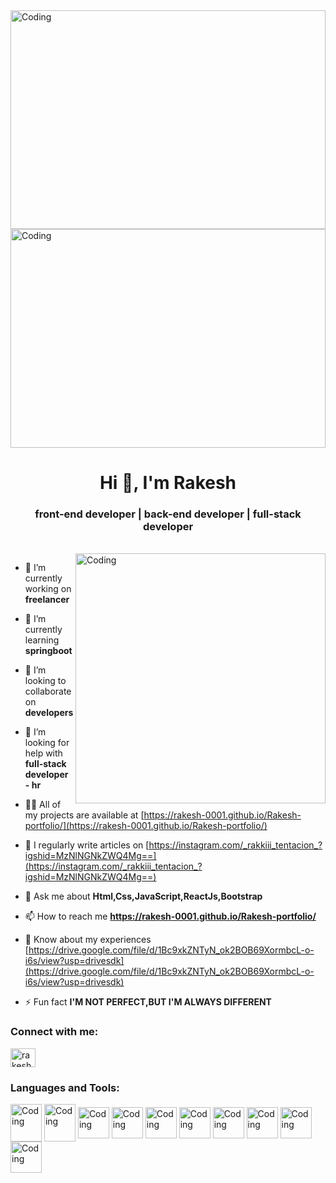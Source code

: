 <img  align="center" alt="Coding" height="350" width="100%" src="https://rakesh-0001.github.io/Rakesh-portfolio-/logo.png"/>
<img  align="center" alt="Coding" height="350" width="100%" src="https://media3.giphy.com/media/Ah3zHH7hvsSB2/giphy.gif?cid=ecf05e479i9a4sqh9pmtbr8pqafq8sxxkfkhsxi0tdldi8lf&ep=v1_gifs_related&rid=giphy.gif&ct=g"/>


<h1 align="center">Hi 👋, I'm Rakesh</h1>
<h3 align="center">front-end developer | back-end developer | full-stack developer</h3>
<br>

<img align="right" alt="Coding" width="400" src="https://camo.githubusercontent.com/cae12fddd9d6982901d82580bdf321d81fb299141098ca1c2d4891870827bf17/68747470733a2f2f6d69726f2e6d656469756d2e636f6d2f6d61782f313336302f302a37513379765349765f7430696f4a2d5a2e676966"/>



- 🔭 I’m currently working on **freelancer**

- 🌱 I’m currently learning **springboot**

- 👯 I’m looking to collaborate on **developers**

- 🤝 I’m looking for help with **full-stack developer - hr**

- 👨‍💻 All of my projects are available at [https://rakesh-0001.github.io/Rakesh-portfolio/](https://rakesh-0001.github.io/Rakesh-portfolio/)

- 📝 I regularly write articles on [https://instagram.com/_rakkiii_tentacion_?igshid=MzNlNGNkZWQ4Mg==](https://instagram.com/_rakkiii_tentacion_?igshid=MzNlNGNkZWQ4Mg==)

- 💬 Ask me about **Html,Css,JavaScript,ReactJs,Bootstrap**

- 📫 How to reach me **https://rakesh-0001.github.io/Rakesh-portfolio/**

- 📄 Know about my experiences [https://drive.google.com/file/d/1Bc9xkZNTyN_ok2BOB69XormbcL-o-i6s/view?usp=drivesdk](https://drive.google.com/file/d/1Bc9xkZNTyN_ok2BOB69XormbcL-o-i6s/view?usp=drivesdk)

- ⚡ Fun fact **I'M NOT PERFECT,BUT I'M ALWAYS DIFFERENT**

<h3 align="left">Connect with me:</h3>
<p align="left">
<a href="https://linkedin.com/in/rakesh2001" target="blank"><img align="center" src="https://upload.wikimedia.org/wikipedia/commons/thumb/c/ca/LinkedIn_logo_initials.png/640px-LinkedIn_logo_initials.png" alt="rakesh2001" height="30" width="40" /></a>
</p>

<h3 align="left">Languages and Tools:</h3>
<div>
<img  align="center" alt="Coding" height="60px" width="50px" src="https://w7.pngwing.com/pngs/390/229/png-transparent-logo-html5-brand-design-text-logo-number.png"/>
<img  align="center" alt="Coding" height="60px" width="50px" src="https://e7.pngegg.com/pngimages/188/673/png-clipart-cascading-style-sheets-css3-bootstrap-valid-blue-angle-thumbnail.png"/>
<img  align="center" alt="Coding" height="50px" width="50px" src="https://i.pinimg.com/originals/28/75/3d/28753ddf79d70042ba86564947e13bf5.png"/>
<img  align="center" alt="Coding" height="50px" width="50px" src="https://c0.klipartz.com/pngpicture/452/495/gratis-png-reaccionar-javascript-angularjs-ionic-github.png"/>
<img  align="center" alt="Coding" height="50px" width="50px" src="https://upload.wikimedia.org/wikipedia/commons/thumb/b/b2/Bootstrap_logo.svg/1280px-Bootstrap_logo.svg.png"/>
<img  align="center" alt="Coding" height="50px" width="50px" src="https://w7.pngwing.com/pngs/104/444/png-transparent-software-testing-angularjs-user-interface-test-automation-python-stickers-angle-rectangle-logo.png"/>
<img  align="center" alt="Coding" height="50px" width="50px" src="https://w7.pngwing.com/pngs/578/816/png-transparent-java-class-file-java-platform-standard-edition-java-development-kit-java-runtime-environment-coffee-jar-text-class-orange-thumbnail.png"/>
<img  align="center" alt="Coding" height="50px" width="50px" src="https://w7.pngwing.com/pngs/525/959/png-transparent-microsoft-azure-sql-database-microsoft-sql-server-cloud-computing-text-trademark-logo.png"/>
<img  align="center" alt="Coding" height="50px" width="50px" src="https://w7.pngwing.com/pngs/384/848/png-transparent-mysql-php-database-javascript-ajax-carnifex-blue-text-logo.png"/>
<img  align="center" alt="Coding" height="50px" width="50px" src="https://w7.pngwing.com/pngs/212/608/png-transparent-oracle-original-logo-icon-thumbnail.png"/>

  
</div>

